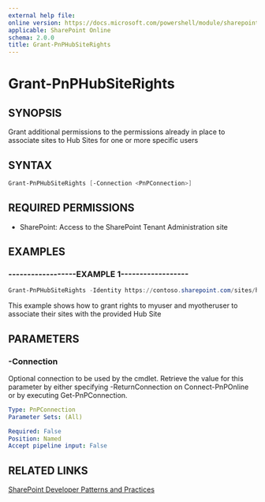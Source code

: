 ```yaml
---
external help file:
online version: https://docs.microsoft.com/powershell/module/sharepoint-pnp/grant-pnphubsiterights
applicable: SharePoint Online
schema: 2.0.0
title: Grant-PnPHubSiteRights
---
```


# Grant-PnPHubSiteRights

## SYNOPSIS
Grant additional permissions to the permissions already in place to associate sites to Hub Sites for one or more specific users

## SYNTAX 

```powershell
Grant-PnPHubSiteRights [-Connection <PnPConnection>]
```

## REQUIRED PERMISSIONS

* SharePoint: Access to the SharePoint Tenant Administration site

## EXAMPLES

### ------------------EXAMPLE 1------------------
```powershell
Grant-PnPHubSiteRights -Identity https://contoso.sharepoint.com/sites/hubsite -Principals "myuser@mydomain.com","myotheruser@mydomain.com"
```

This example shows how to grant rights to myuser and myotheruser to associate their sites with the provided Hub Site

## PARAMETERS

### -Connection
Optional connection to be used by the cmdlet. Retrieve the value for this parameter by either specifying -ReturnConnection on Connect-PnPOnline or by executing Get-PnPConnection.

```yaml
Type: PnPConnection
Parameter Sets: (All)

Required: False
Position: Named
Accept pipeline input: False
```

## RELATED LINKS

[SharePoint Developer Patterns and Practices](https://aka.ms/sppnp)